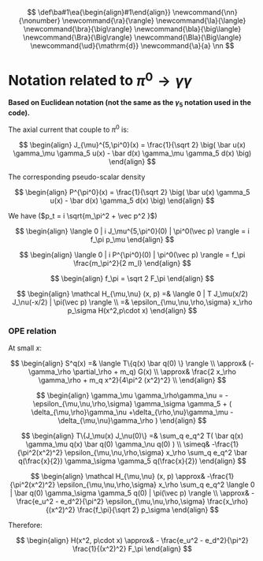 $$
\def\ba#1\ea{\begin{align}#1\end{align}}
\newcommand{\nn}{\nonumber}
\newcommand{\ra}{\rangle}
\newcommand{\la}{\langle}
\newcommand{\bra}{\big\rangle}
\newcommand{\bla}{\big\langle}
\newcommand{\Bra}{\Big\rangle}
\newcommand{\Bla}{\Big\langle}
\newcommand{\ud}{\mathrm{d}}
\newcommand{\a}{a}
\nn
$$

# Notation related to $\pi^0\to \gamma\gamma$

**Based on Euclidean notation (not the same as the $\gamma_5$ notation used in the code).**

The axial current that couple to $\pi^0$ is:

$$
\begin{align}
J_{\mu}^{5,\pi^0}(x) = \frac{1}{\sqrt 2}
\big(
\bar u(x) \gamma_\mu \gamma_5 u(x) -
\bar d(x) \gamma_\mu \gamma_5 d(x)
\big)
\end{align}
$$

The corresponding pseudo-scalar density

$$
\begin{align}
P^{\pi^0}(x) =
\frac{1}{\sqrt 2} \big(
\bar u(x) \gamma_5 u(x) -
\bar d(x) \gamma_5 d(x)
\big)
\end{align}
$$

We have ($p_t = i \sqrt{m_\pi^2 + \vec p^2 }$)

$$
\begin{align}
\langle 0 | i J_\mu^{5,\pi^0}(0) | \pi^0(\vec p) \rangle =
i f_\pi p_\mu
\end{align}
$$

$$
\begin{align}
\langle 0 | i P^{\pi^0}(0) | \pi^0(\vec p) \rangle
= f_\pi
\frac{m_\pi^2}{2 m_l}
\end{align}
$$

$$
\begin{align}
f_\pi = \sqrt 2 F_\pi
\end{align}
$$

$$
\begin{align}
\mathcal H_{\mu,\nu} (x, p)
=&
\langle 0 | T J_\mu(x/2) J_\nu(-x/2) | \pi(\vec p) \rangle
\\
=&
\epsilon_{\mu,\nu,\rho,\sigma}
x_\rho p_\sigma
H(x^2,p\cdot x)
\end{align}
$$

### OPE relation

At small $x$:

$$
\begin{align}
S^q(x)
=&
\langle T\{q(x) \bar q(0) \} \rangle
\\
\approx&
(-\gamma_\rho \partial_\rho + m_q) G(x)
\\
\approx&
\frac{2 x_\rho \gamma_\rho + m_q x^2}{4\pi^2 (x^2)^2}
\\
\end{align}
$$

$$
\begin{align}
\gamma_\mu \gamma_\rho\gamma_\nu =
-\epsilon_{\mu,\nu,\rho,\sigma} \gamma_\sigma \gamma_5
+
(
\delta_{\mu,\rho}\gamma_\nu
+\delta_{\rho,\nu}\gamma_\mu
-\delta_{\mu,\nu}\gamma_\rho
)
\end{align}
$$

$$
\begin{align}
T\{J_\mu(x) J_\nu(0)\}
=&
\sum_q
e_q^2
T(
\bar q(x) \gamma_\mu q(x)
\bar q(0) \gamma_\nu q(0)
)
\\
\simeq&
-\frac{1}{\pi^2(x^2)^2}
\epsilon_{\mu,\nu,\rho,\sigma}
x_\rho
\sum_q
e_q^2
\bar q(\frac{x}{2}) \gamma_\sigma \gamma_5 q(\frac{x}{2})
\end{align}
$$

$$
\begin{align}
\mathcal H_{\mu,\nu} (x, p)
\approx&
-\frac{1}{\pi^2(x^2)^2}
\epsilon_{\mu,\nu,\rho,\sigma}
x_\rho
\sum_q
e_q^2
\langle 0 | \bar q(0) \gamma_\sigma \gamma_5 q(0)  | \pi(\vec p) \rangle
\\
\approx& -
\frac{e_u^2 - e_d^2}{\pi^2}
\epsilon_{\mu,\nu,\rho,\sigma}
\frac{x_\rho}{(x^2)^2}
\frac{f_\pi}{\sqrt 2} p_\sigma
\end{align}
$$

Therefore:

$$
\begin{align}
H(x^2, p\cdot x)
\approx& -
\frac{e_u^2 - e_d^2}{\pi^2}
\frac{1}{(x^2)^2}
F_\pi
\end{align}
$$
